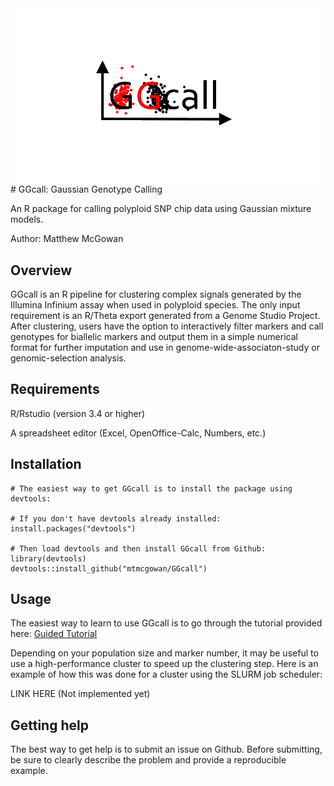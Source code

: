 <img align="left" src="https://github.com/mtmcgowan/GGcall/blob/master/GGcall_oval.png">
# GGcall: Gaussian Genotype Calling

An R package for calling polyploid SNP chip data using Gaussian mixture models.

Author: Matthew McGowan

## Overview
GGcall is an R pipeline for clustering complex signals generated by the Illumina Infinium assay when used in polyploid species. The only input requirement is an R/Theta export generated from a Genome Studio Project. After clustering, users have the option to interactively filter markers and call genotypes for biallelic markers and output them in a simple numerical format for further imputation and use in genome-wide-associaton-study or genomic-selection analysis.

## Requirements
R/Rstudio (version 3.4 or higher)

A spreadsheet editor (Excel, OpenOffice-Calc, Numbers, etc.)

## Installation

```{r, eval = FALSE}
# The easiest way to get GGcall is to install the package using devtools:

# If you don't have devtools already installed:
install.packages("devtools")

# Then load devtools and then install GGcall from Github:
library(devtools)
devtools::install_github("mtmcgowan/GGcall")
```
## Usage
The easiest way to learn to use GGcall is to go through the tutorial provided here:
[Guided Tutorial](https://github.com/mtmcgowan/GGcall/wiki/Beginner-Tutorial)

Depending on your population size and marker number, it may be useful to use a high-performance cluster to speed up the clustering step. Here is an example of how this was done for a cluster using the SLURM job scheduler:

LINK HERE (Not implemented yet)

## Getting help

The best way to get help is to submit an issue on Github. Before submitting, be sure to clearly describe the problem and provide a reproducible example.
